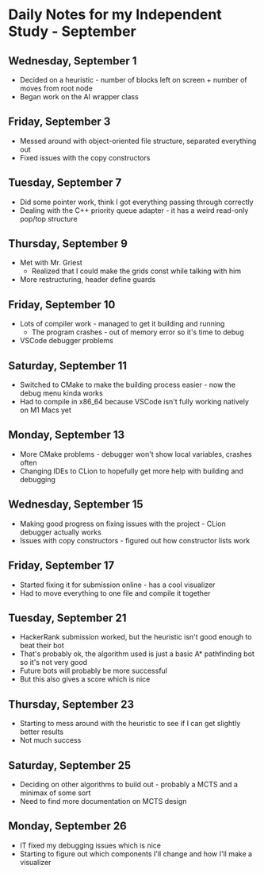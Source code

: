 # Daily Notes for my Independent Study - September

## Wednesday, September 1

- Decided on a heuristic - number of blocks left on screen + number of moves from root node
- Began work on the AI wrapper class

## Friday, September 3

- Messed around with object-oriented file structure, separated everything out
- Fixed issues with the copy constructors

## Tuesday, September 7

- Did some pointer work, think I got everything passing through correctly
- Dealing with the C++ priority queue adapter - it has a weird read-only pop/top structure

## Thursday, September 9

- Met with Mr. Griest
  - Realized that I could make the grids const while talking with him
- More restructuring, header define guards

## Friday, September 10

- Lots of compiler work - managed to get it building and running
  - The program crashes - out of memory error so it's time to debug
- VSCode debugger problems

## Saturday, September 11

- Switched to CMake to make the building process easier - now the debug menu kinda works
- Had to compile in x86_64 because VSCode isn't fully working natively on M1 Macs yet

## Monday, September 13

- More CMake problems - debugger won't show local variables, crashes often
- Changing IDEs to CLion to hopefully get more help with building and debugging

## Wednesday, September 15

- Making good progress on fixing issues with the project - CLion debugger actually works
- Issues with copy constructors - figured out how constructor lists work

## Friday, September 17

- Started fixing it for submission online - has a cool visualizer
- Had to move everything to one file and compile it together

## Tuesday, September 21

- HackerRank submission worked, but the heuristic isn't good enough to beat their bot
- That's probably ok, the algorithm used is just a basic A* pathfinding bot so it's not very good
- Future bots will probably be more successful
- But this also gives a score which is nice

## Thursday, September 23

- Starting to mess around with the heuristic to see if I can get slightly better results
- Not much success

## Saturday, September 25

- Deciding on other algorithms to build out - probably a MCTS and a minimax of some sort
- Need to find more documentation on MCTS design

## Monday, September 26

- IT fixed my debugging issues which is nice
- Starting to figure out which components I'll change and how I'll make a visualizer